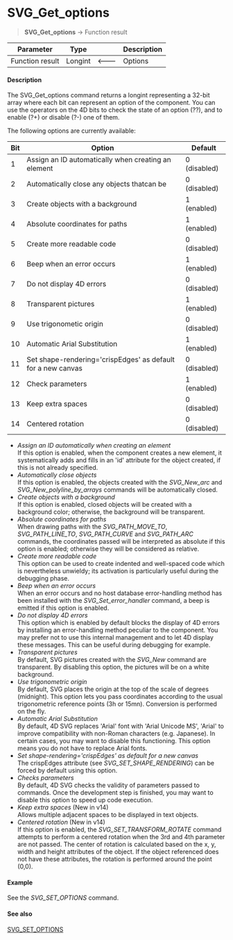 # SVG_Get_options

>**SVG_Get_options**  -> Function result

| Parameter | Type |  | Description |
| --- | --- | --- | --- |
| Function result | Longint | &#x1F850; | Options |



#### Description 

The SVG\_Get\_options command returns a longint representing a 32-bit array where each bit can represent an option of the component. You can use the operators on the 4D bits to check the state of an option (??), and to enable (?+) or disable (?-) one of them.

The following options are currently available:

| **Bit** | **Option**                                                   | **Default**  |
| ------- | ------------------------------------------------------------ | ------------ |
| 1       | Assign an ID automatically when creating an element          | 0 (disabled) |
| 2       | Automatically close any objects thatcan be                   | 0 (disabled) |
| 3       | Create objects with a background                             | 1 (enabled)  |
| 4       | Absolute coordinates for paths                               | 1 (enabled)  |
| 5       | Create more readable code                                    | 0 (disabled) |
| 6       | Beep when an error occurs                                    | 1 (enabled)  |
| 7       | Do not display 4D errors                                     | 0 (disabled) |
| 8       | Transparent pictures                                         | 1 (enabled)  |
| 9       | Use trigonometic origin                                      | 0 (disabled) |
| 10      | Automatic Arial Substitution                                 | 1 (enabled)  |
| 11      | Set shape-rendering='crispEdges' as default for a new canvas | 0 (disabled) |
| 12      | Check parameters                                             | 1 (enabled)  |
| 13      | Keep extra spaces                                            | 0 (disabled) |
| 14      | Centered rotation                                            | 0 (disabled) |

* *Assign an ID automatically when creating an element*  
If this option is enabled, when the component creates a new element, it systematically adds and fills in an 'id' attribute for the object created, if this is not already specified.
* *Automatically close objects*  
If this option is enabled, the objects created with the *SVG\_New\_arc* and *SVG\_New\_polyline\_by\_arrays* commands will be automatically closed.
* *Create objects with a background*  
If this option is enabled, closed objects will be created with a background color; otherwise, the background will be transparent.
* *Absolute coordinates for paths*  
When drawing paths with the *SVG\_PATH\_MOVE\_TO*, *SVG\_PATH\_LINE\_TO*, *SVG\_PATH\_CURVE* and *SVG\_PATH\_ARC* commands, the coordinates passed will be interpreted as absolute if this option is enabled; otherwise they will be considered as relative.
* *Create more readable code*  
This option can be used to create indented and well-spaced code which is nevertheless unwieldy; its activation is particularly useful during the debugging phase.
* *Beep when an error occurs*  
When an error occurs and no host database error-handling method has been installed with the *SVG\_Set\_error\_handler* command, a beep is emitted if this option is enabled.
* *Do not display 4D errors*  
This option which is enabled by default blocks the display of 4D errors by installing an error-handling method peculiar to the component. You may prefer not to use this internal management and to let 4D display these messages. This can be useful during debugging for example.
* *Transparent pictures*  
By default, SVG pictures created with the *SVG\_New* command are transparent. By disabling this option, the pictures will be on a white background.
* *Use trigonometric origin*  
By default, SVG places the origin at the top of the scale of degrees (midnight). This option lets you pass coordinates according to the usual trigonometric reference points (3h or 15mn). Conversion is performed on the fly.
* *Automatic Arial Substitution*  
By default, 4D SVG replaces 'Arial' font with 'Arial Unicode MS', 'Arial' to improve compatibility with non-Roman characters (e.g. Japanese). In certain cases, you may want to disable this functioning. This option means you do not have to replace Arial fonts.
* *Set shape-rendering='crispEdges' as default for a new canvas*  
The crispEdges attribute (see *SVG\_SET\_SHAPE\_RENDERING*) can be forced by default using this option.
* *Checks parameters*  
By default, 4D SVG checks the validity of parameters passed to commands. Once the development step is finished, you may want to disable this option to speed up code execution.
* *Keep extra spaces* (New in v14)  
Allows multiple adjacent spaces to be displayed in text objects.
* *Centered rotation* (New in v14)  
If this option is enabled, the *SVG\_SET\_TRANSFORM\_ROTATE* command attempts to perform a centered rotation when the 3rd and 4th parameter are not passed. The center of rotation is calculated based on the x, y, width and height attributes of the object. If the object referenced does not have these attributes, the rotation is performed around the point (0,0).

#### Example 

See the *SVG\_SET\_OPTIONS* command.

#### See also 

[SVG\_SET\_OPTIONS](SVG%5FSET%5FOPTIONS.md)  